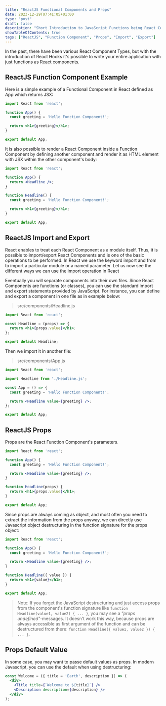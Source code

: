 ```yaml
---
title: "ReactJS Functional Components and Props"
date: 2023-12-29T07:41:05+01:00
type: "post"
draft: false 
description: "Short Introduction to JavaScript Functions being React Components"
showTableOfContents: true
tags: ["ReactJS", "Function Component", "Props", "Import", "Export"]
---
```

In the past, there have been various React Component Types, but with the introduction of React Hooks it's possible to write your entire application with just functions as React components.

## ReactJS Function Component Example

Here is a simple example of a Functional Component in React defined as App which returns JSX:
```jsx
import React from 'react';

function App() {
  const greeting = 'Hello Function Component!';

  return <h1>{greeting}</h1>;
}

export default App;
```
It is also possible to render a React Component inside a Function Component by defining another component and render it as HTML element with JSX within the other component's body:

```jsx {hl_lines=[4,"7-11"]}
import React from 'react';

function App() {
  return <Headline />;
}

function Headline() {
  const greeting = 'Hello Function Component!';

  return <h1>{greeting}</h1>;
}

export default App;
```
## ReactJS Import and Export

React enables to treat each React Component as a module itself. Thus, it is possible to import/export React Components and is one of the basic operations to be performed. In React we use the keyword import and from to import a particular module or a named parameter. Let us now see the different ways we can use the import operation in React

Eventually you will separate components into their own files. Since React Components are functions (or classes), you can use the standard import and export statements provided by JavaScript. For instance, you can define and export a component in one file as in example below:
>src/components/Headline.js
```jsx
import React from 'react';

const Headline = (props) => {
  return <h1>{props.value}</h1>;
};

export default Headline;
```
Then we import it in another file:
>src/components/App.js
```jsx
import React from 'react';

import Headline from './Headline.js';

const App = () => {
  const greeting = 'Hello Function Component!';

  return <Headline value={greeting} />;
};

export default App;
```

## ReactJS Props

Props are the React Function Component's parameters.
```jsx {hl_lines=[4,6,"9-11"]}
import React from 'react';

function App() {
  const greeting = 'Hello Function Component!';

  return <Headline value={greeting} />;
}

function Headline(props) {
  return <h1>{props.value}</h1>;
}

export default App;
```
Since props are always coming as object, and most often you need to extract the information from the props anyway, we can directly use Javascript object destructuring in the function signature for the props object:
```jsx {hl_lines=["9-11"]}
import React from 'react';

function App() {
  const greeting = 'Hello Function Component!';

  return <Headline value={greeting} />;
}

function Headline({ value }) {
  return <h1>{value}</h1>;
}

export default App;
```
> Note: If you forget the JavaScript destructuring and just access props from the component's function signature like `function Headline(value1, value2) { ... }`, you may see a *"props undefined"*-messages. It doesn't work this way, because props are always accessible as first argument of the function and can be destructured from there: `function Headline({ value1, value2 }) { ... }`.

## Props Default Value

In some case, you may want to passe default values as props. In modern Javascript, you can use the default when using destructuring:
```jsx {hl_lines=[1]}
const Welcome = ({ title = 'Earth', description }) => (
  <div>
    <Title title={`Welcome to ${title}`} />
    <Description description={description} />
  </div>
);
```